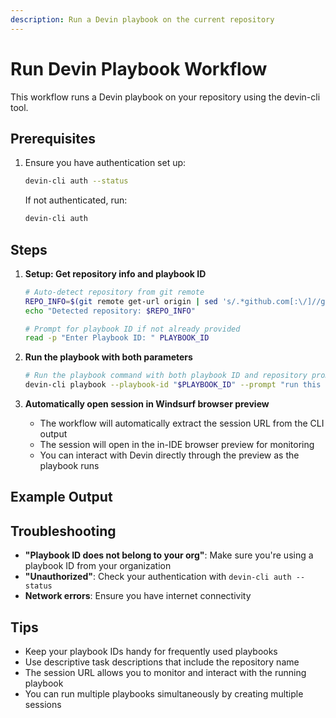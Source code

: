 ```yaml
---
description: Run a Devin playbook on the current repository
---
```


# Run Devin Playbook Workflow

This workflow runs a Devin playbook on your repository using the devin-cli tool.

## Prerequisites

1. Ensure you have authentication set up:
   ```bash
   devin-cli auth --status
   ```
   
   If not authenticated, run:
   ```bash
   devin-cli auth
   ```

## Steps

1. **Setup: Get repository info and playbook ID**
   ```bash
   # Auto-detect repository from git remote
   REPO_INFO=$(git remote get-url origin | sed 's/.*github.com[:\/]//g' | sed 's/\.git$//')
   echo "Detected repository: $REPO_INFO"
   
   # Prompt for playbook ID if not already provided
   read -p "Enter Playbook ID: " PLAYBOOK_ID
   ```

2. **Run the playbook with both parameters**
   ```bash
   # Run the playbook command with both playbook ID and repository prompt
   devin-cli playbook --playbook-id "$PLAYBOOK_ID" --prompt "run this end to end on repository $REPO_INFO"
   ```

3. **Automatically open session in Windsurf browser preview**
   - The workflow will automatically extract the session URL from the CLI output
   - The session will open in the in-IDE browser preview for monitoring
   - You can interact with Devin directly through the preview as the playbook runs

## Example Output

## Troubleshooting

- **"Playbook ID does not belong to your org"**: Make sure you're using a playbook ID from your organization
- **"Unauthorized"**: Check your authentication with `devin-cli auth --status`
- **Network errors**: Ensure you have internet connectivity

## Tips

- Keep your playbook IDs handy for frequently used playbooks
- Use descriptive task descriptions that include the repository name
- The session URL allows you to monitor and interact with the running playbook
- You can run multiple playbooks simultaneously by creating multiple sessions